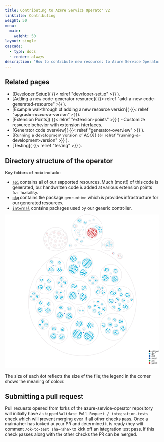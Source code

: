```yaml
---
title: Contributing to Azure Service Operator v2
linktitle: Contributing
weight: 50
menu:
  main:
    weight: 50
layout: single
cascade:
  - type: docs
  - render: always
description: "How to contribute new resources to Azure Service Operator v2"
---
```


## Related pages

* [Developer Setup]( {{< relref "developer-setup" >}} ).
* [Adding a new code-generator resource]( {{< relref "add-a-new-code-generated-resource" >}} ).
* [Example walkthrough of adding a new resource version]( {{< relref "upgrade-resource-version" >}}).
* [Extension Points]( {{< relref "extension-points" >}} ) - Customize resource behavior with extension interfaces.
* [Generator code overview]( {{< relref "generator-overview" >}} ).
* [Running a development version of ASO]( {{< relref "running-a-development-version" >}} ).
* [Testing]( {{< relref "testing" >}} ).

## Directory structure of the operator

Key folders of note include:

* [`api`](https://github.com/Azure/azure-service-operator/tree/main/v2/api) contains all of our supported resources. Much (most!) of this code is generated, but handwritten code is added at various extension points for flexibility.
* [`pkg`](https://github.com/Azure/azure-service-operator/tree/main/v2/pkg) contains the package `genruntime` which is provides infrastructure for our generated resources.
* [`internal`](https://github.com/Azure/azure-service-operator/tree/main/v2/internal) contains packages used by our generic controller.

![Overview](images/aso-v2-structure.svg)

The size of each dot reflects the size of the file; the legend in the corner shows the meaning of colour.

## Submitting a pull request
Pull requests opened from forks of the azure-service-operator repository will initially have a `skipped` `Validate Pull Request / integration-tests` check which
will prevent merging even if all other checks pass. Once a maintainer has looked at your PR and determined it is ready they will comment `/ok-to-test sha=<sha>`
to kick off an integration test pass. If this check passes along with the other checks the PR can be merged.

